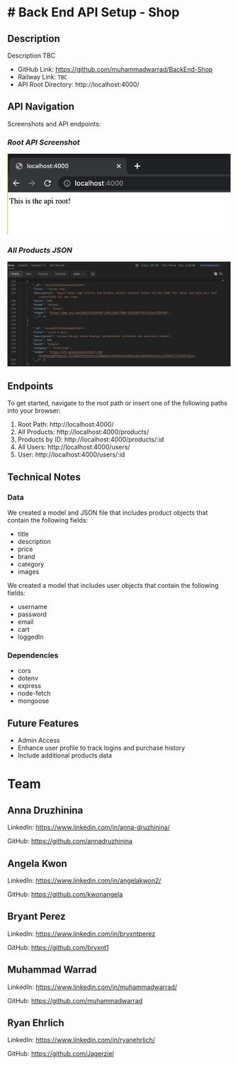 # # Back End API Setup - Shop

## Description

Description TBC

- GitHub Link: https://github.com/muhammadwarrad/BackEnd-Shop
- Railway Link: `TBC`
- API Root Directory: http://localhost:4000/

## API Navigation

Screenshots and API endpoints:

### ***Root API Screenshot***

![API All Products  JSON](./images/RM_Screenshot2.png)

### ***All Products JSON***

![API All Products  JSON](./images/RM_Screenshot1.png)


## Endpoints

To get started, navigate to the root path or insert one of the following paths into your browser:
1) Root Path:  http://localhost:4000/
2) All Products:  http://localhost:4000/products/
3) Products by ID: http://localhost:4000/products/:id
4) All Users: http://localhost:4000/users/
5) User: http://localhost:4000/users/:id

## Technical Notes

### Data

We created a model and JSON file that includes product objects that contain the following fields:
- title
- description
- price
- brand
- category
- images

We created a model that includes user objects that contain the following fields:
- username
- password
- email
- cart
- loggedIn

### Dependencies

- cors
- dotenv
- express
- node-fetch
- mongoose

## Future Features

- Admin Access
- Enhance user profile to track logins and purchase history
- Include additional products data

# Team 

## **Anna Druzhinina**
LinkedIn: https://www.linkedin.com/in/anna-druzhinina/

GitHub: https://github.com/annadruzhinina

## **Angela Kwon**
LinkedIn: https://www.linkedin.com/in/angelakwon2/

GitHub: https://github.com/kwonangela

## **Bryant Perez**

LinkedIn: https://www.linkedin.com/in/bryxntperez

GitHub: https://github.com/bryxnt1

## **Muhammad Warrad** 
LinkedIn: https://www.linkedin.com/in/muhammadwarrad/

GitHub: https://github.com/muhammadwarrad

## **Ryan Ehrlich**
LinkedIn: https://www.linkedin.com/in/ryanehrlich/

GitHub: https://github.com/Jagerziel


